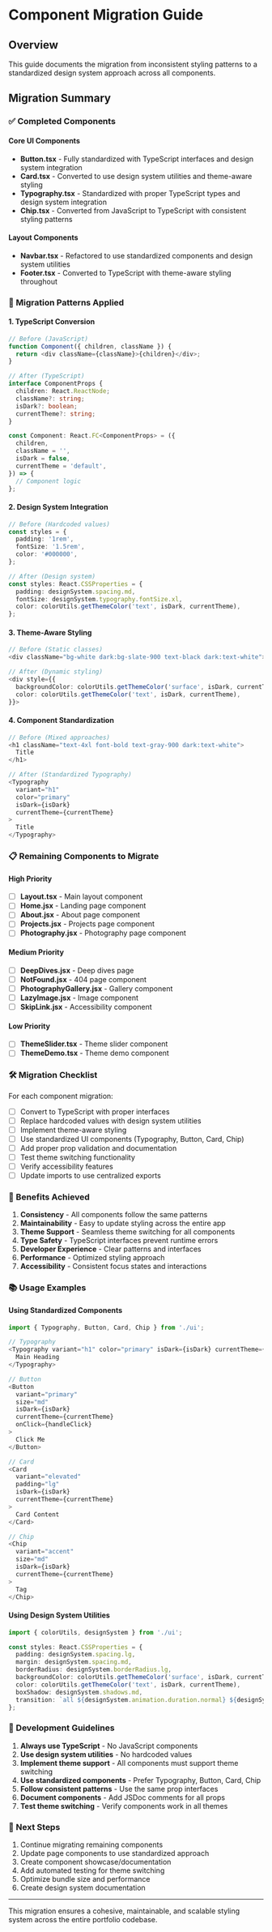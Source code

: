# Component Migration Guide

## Overview
This guide documents the migration from inconsistent styling patterns to a standardized design system approach across all components.

## Migration Summary

### ✅ Completed Components

#### Core UI Components
- **Button.tsx** - Fully standardized with TypeScript interfaces and design system integration
- **Card.tsx** - Converted to use design system utilities and theme-aware styling
- **Typography.tsx** - Standardized with proper TypeScript types and design system integration
- **Chip.tsx** - Converted from JavaScript to TypeScript with consistent styling patterns

#### Layout Components
- **Navbar.tsx** - Refactored to use standardized components and design system utilities
- **Footer.tsx** - Converted to TypeScript with theme-aware styling throughout

### 🔄 Migration Patterns Applied

#### 1. TypeScript Conversion
```typescript
// Before (JavaScript)
function Component({ children, className }) {
  return <div className={className}>{children}</div>;
}

// After (TypeScript)
interface ComponentProps {
  children: React.ReactNode;
  className?: string;
  isDark?: boolean;
  currentTheme?: string;
}

const Component: React.FC<ComponentProps> = ({
  children,
  className = '',
  isDark = false,
  currentTheme = 'default',
}) => {
  // Component logic
};
```

#### 2. Design System Integration
```typescript
// Before (Hardcoded values)
const styles = {
  padding: '1rem',
  fontSize: '1.5rem',
  color: '#000000',
};

// After (Design system)
const styles: React.CSSProperties = {
  padding: designSystem.spacing.md,
  fontSize: designSystem.typography.fontSize.xl,
  color: colorUtils.getThemeColor('text', isDark, currentTheme),
};
```

#### 3. Theme-Aware Styling
```typescript
// Before (Static classes)
<div className="bg-white dark:bg-slate-900 text-black dark:text-white">

// After (Dynamic styling)
<div style={{
  backgroundColor: colorUtils.getThemeColor('surface', isDark, currentTheme),
  color: colorUtils.getThemeColor('text', isDark, currentTheme),
}}>
```

#### 4. Component Standardization
```typescript
// Before (Mixed approaches)
<h1 className="text-4xl font-bold text-gray-900 dark:text-white">
  Title
</h1>

// After (Standardized Typography)
<Typography 
  variant="h1" 
  color="primary" 
  isDark={isDark} 
  currentTheme={currentTheme}
>
  Title
</Typography>
```

### 📋 Remaining Components to Migrate

#### High Priority
- [ ] **Layout.tsx** - Main layout component
- [ ] **Home.jsx** - Landing page component
- [ ] **About.jsx** - About page component
- [ ] **Projects.jsx** - Projects page component
- [ ] **Photography.jsx** - Photography page component

#### Medium Priority
- [ ] **DeepDives.jsx** - Deep dives page
- [ ] **NotFound.jsx** - 404 page component
- [ ] **PhotographyGallery.jsx** - Gallery component
- [ ] **LazyImage.jsx** - Image component
- [ ] **SkipLink.jsx** - Accessibility component

#### Low Priority
- [ ] **ThemeSlider.tsx** - Theme slider component
- [ ] **ThemeDemo.tsx** - Theme demo component

### 🛠️ Migration Checklist

For each component migration:

- [ ] Convert to TypeScript with proper interfaces
- [ ] Replace hardcoded values with design system utilities
- [ ] Implement theme-aware styling
- [ ] Use standardized UI components (Typography, Button, Card, Chip)
- [ ] Add proper prop validation and documentation
- [ ] Test theme switching functionality
- [ ] Verify accessibility features
- [ ] Update imports to use centralized exports

### 🎯 Benefits Achieved

1. **Consistency** - All components follow the same patterns
2. **Maintainability** - Easy to update styling across the entire app
3. **Theme Support** - Seamless theme switching for all components
4. **Type Safety** - TypeScript interfaces prevent runtime errors
5. **Developer Experience** - Clear patterns and interfaces
6. **Performance** - Optimized styling approach
7. **Accessibility** - Consistent focus states and interactions

### 📚 Usage Examples

#### Using Standardized Components
```typescript
import { Typography, Button, Card, Chip } from './ui';

// Typography
<Typography variant="h1" color="primary" isDark={isDark} currentTheme={currentTheme}>
  Main Heading
</Typography>

// Button
<Button 
  variant="primary" 
  size="md" 
  isDark={isDark} 
  currentTheme={currentTheme}
  onClick={handleClick}
>
  Click Me
</Button>

// Card
<Card 
  variant="elevated" 
  padding="lg" 
  isDark={isDark} 
  currentTheme={currentTheme}
>
  Card Content
</Card>

// Chip
<Chip 
  variant="accent" 
  size="md" 
  isDark={isDark} 
  currentTheme={currentTheme}
>
  Tag
</Chip>
```

#### Using Design System Utilities
```typescript
import { colorUtils, designSystem } from './ui';

const styles: React.CSSProperties = {
  padding: designSystem.spacing.lg,
  margin: designSystem.spacing.md,
  borderRadius: designSystem.borderRadius.lg,
  backgroundColor: colorUtils.getThemeColor('surface', isDark, currentTheme),
  color: colorUtils.getThemeColor('text', isDark, currentTheme),
  boxShadow: designSystem.shadows.md,
  transition: `all ${designSystem.animation.duration.normal} ${designSystem.animation.easing.easeInOut}`,
};
```

### 🔧 Development Guidelines

1. **Always use TypeScript** - No JavaScript components
2. **Use design system utilities** - No hardcoded values
3. **Implement theme support** - All components must support theme switching
4. **Use standardized components** - Prefer Typography, Button, Card, Chip
5. **Follow consistent patterns** - Use the same prop interfaces
6. **Document components** - Add JSDoc comments for all props
7. **Test theme switching** - Verify components work in all themes

### 🚀 Next Steps

1. Continue migrating remaining components
2. Update page components to use standardized approach
3. Create component showcase/documentation
4. Add automated testing for theme switching
5. Optimize bundle size and performance
6. Create design system documentation

---

This migration ensures a cohesive, maintainable, and scalable styling system across the entire portfolio codebase.

